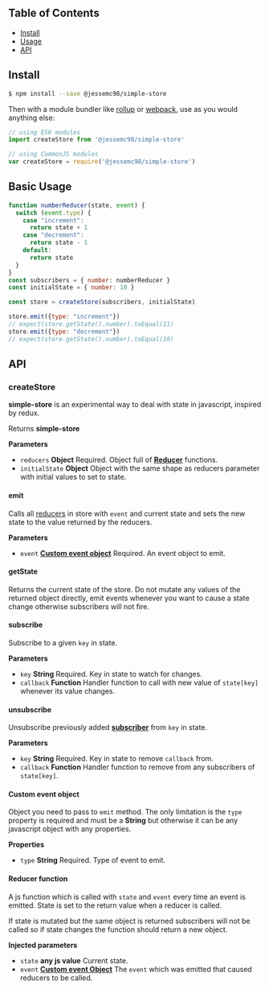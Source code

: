 ## Table of Contents
- [Install](#install)
- [Usage](#usage)
- [API](#api)

## Install

```sh
$ npm install --save @jessemc98/simple-store
```

Then with a module bundler like [rollup](http://rollupjs.org/) or [webpack](https://webpack.js.org/), use as you would anything else:

```javascript
// using ES6 modules
import createStore from '@jessemc98/simple-store'

// using CommonJS modules
var createStore = require('@jessemc98/simple-store')
```

## Basic Usage

```js
function numberReducer(state, event) {
  switch (event.type) {
    case "increment":
      return state + 1
    case "decrement":
      return state - 1
    default:
      return state
  }
}
const subscribers = { number: numberReducer }
const initialState = { number: 10 }

const store = createStore(subscribers, initialState)

store.emit({type: "increment"})
// expect(store.getState().number).toEqual(11)
store.emit({type: "decrement"})
// expect(store.getState().number).toEqual(10)
```

## API

### createStore

**simple-store** is an experimental way to deal with state in javascript, inspired by redux.

Returns **simple-store**

**Parameters**

-   `reducers` **Object** Required. Object full of **[Reducer](#Reducer--function)** functions.
-   `initialState` **Object** Object with the same shape as reducers parameter with initial values to set to state.

#### emit

Calls all [reducers](#Reducer) in store with `event` and current state and sets the new state to the value returned by the reducers.

**Parameters**

-   `event` **[Custom event object](#Custom--event--object)** Required. An event object to emit.

#### getState

Returns the current state of the store. Do not mutate any values of the returned object directly, emit events whenever you want to cause a state change otherwise subscribers will not fire.

#### subscribe

Subscribe to a given `key` in state.

**Parameters**

-   `key` **String** Required. Key in state to watch for changes.
-   `callback` **Function** Handler function to call with new value of `state[key]` whenever its value changes.

#### unsubscribe

Unsubscribe previously added **[subscriber](#subscribe)** from `key` in state.

**Parameters**

-   `key` **String** Required. Key in state to remove `callback` from.
-   `callback` **Function** Handler function to remove from any subscribers of `state[key]`.

#### Custom event object

Object you need to pass to `emit` method. The only limitation is the `type` property is required and must be a **String** but otherwise it can be any javascript object with any properties.

**Properties**

-   `type` **String** Required. Type of event to emit.

#### Reducer function

A js function which is called with `state` and `event` every time an event is emitted. State is set to the return value when a reducer is called.

If state is mutated but the same object is returned subscribers will not be called so if state changes the function should return a new object.

**Injected parameters**

-   `state` **any js value** Current state.
-   `event` **[Custom event Object](#Custom--event--object)** The `event` which was emitted that caused reducers to be called.
